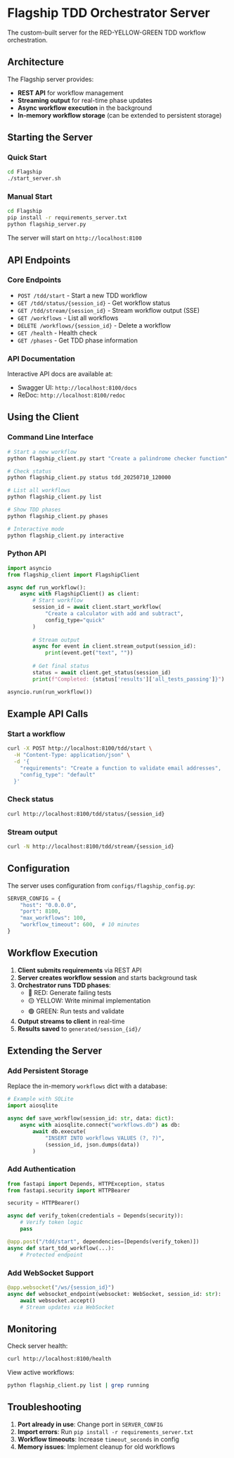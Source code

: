 # Flagship TDD Orchestrator Server

The custom-built server for the RED-YELLOW-GREEN TDD workflow orchestration.

## Architecture

The Flagship server provides:
- **REST API** for workflow management
- **Streaming output** for real-time phase updates
- **Async workflow execution** in the background
- **In-memory workflow storage** (can be extended to persistent storage)

## Starting the Server

### Quick Start
```bash
cd Flagship
./start_server.sh
```

### Manual Start
```bash
cd Flagship
pip install -r requirements_server.txt
python flagship_server.py
```

The server will start on `http://localhost:8100`

## API Endpoints

### Core Endpoints

- `POST /tdd/start` - Start a new TDD workflow
- `GET /tdd/status/{session_id}` - Get workflow status
- `GET /tdd/stream/{session_id}` - Stream workflow output (SSE)
- `GET /workflows` - List all workflows
- `DELETE /workflows/{session_id}` - Delete a workflow
- `GET /health` - Health check
- `GET /phases` - Get TDD phase information

### API Documentation

Interactive API docs are available at:
- Swagger UI: `http://localhost:8100/docs`
- ReDoc: `http://localhost:8100/redoc`

## Using the Client

### Command Line Interface

```bash
# Start a new workflow
python flagship_client.py start "Create a palindrome checker function"

# Check status
python flagship_client.py status tdd_20250710_120000

# List all workflows
python flagship_client.py list

# Show TDD phases
python flagship_client.py phases

# Interactive mode
python flagship_client.py interactive
```

### Python API

```python
import asyncio
from flagship_client import FlagshipClient

async def run_workflow():
    async with FlagshipClient() as client:
        # Start workflow
        session_id = await client.start_workflow(
            "Create a calculator with add and subtract",
            config_type="quick"
        )
        
        # Stream output
        async for event in client.stream_output(session_id):
            print(event.get("text", ""))
        
        # Get final status
        status = await client.get_status(session_id)
        print(f"Completed: {status['results']['all_tests_passing']}")

asyncio.run(run_workflow())
```

## Example API Calls

### Start a workflow
```bash
curl -X POST http://localhost:8100/tdd/start \
  -H "Content-Type: application/json" \
  -d '{
    "requirements": "Create a function to validate email addresses",
    "config_type": "default"
  }'
```

### Check status
```bash
curl http://localhost:8100/tdd/status/{session_id}
```

### Stream output
```bash
curl -N http://localhost:8100/tdd/stream/{session_id}
```

## Configuration

The server uses configuration from `configs/flagship_config.py`:

```python
SERVER_CONFIG = {
    "host": "0.0.0.0",
    "port": 8100,
    "max_workflows": 100,
    "workflow_timeout": 600,  # 10 minutes
}
```

## Workflow Execution

1. **Client submits requirements** via REST API
2. **Server creates workflow session** and starts background task
3. **Orchestrator runs TDD phases**:
   - 🔴 RED: Generate failing tests
   - 🟡 YELLOW: Write minimal implementation
   - 🟢 GREEN: Run tests and validate
4. **Output streams to client** in real-time
5. **Results saved** to `generated/session_{id}/`

## Extending the Server

### Add Persistent Storage

Replace the in-memory `workflows` dict with a database:

```python
# Example with SQLite
import aiosqlite

async def save_workflow(session_id: str, data: dict):
    async with aiosqlite.connect("workflows.db") as db:
        await db.execute(
            "INSERT INTO workflows VALUES (?, ?)",
            (session_id, json.dumps(data))
        )
```

### Add Authentication

```python
from fastapi import Depends, HTTPException, status
from fastapi.security import HTTPBearer

security = HTTPBearer()

async def verify_token(credentials = Depends(security)):
    # Verify token logic
    pass

@app.post("/tdd/start", dependencies=[Depends(verify_token)])
async def start_tdd_workflow(...):
    # Protected endpoint
```

### Add WebSocket Support

```python
@app.websocket("/ws/{session_id}")
async def websocket_endpoint(websocket: WebSocket, session_id: str):
    await websocket.accept()
    # Stream updates via WebSocket
```

## Monitoring

Check server health:
```bash
curl http://localhost:8100/health
```

View active workflows:
```bash
python flagship_client.py list | grep running
```

## Troubleshooting

1. **Port already in use**: Change port in `SERVER_CONFIG`
2. **Import errors**: Run `pip install -r requirements_server.txt`
3. **Workflow timeouts**: Increase `timeout_seconds` in config
4. **Memory issues**: Implement cleanup for old workflows